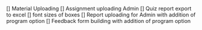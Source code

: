 [] Material Uploading
[] Assignment uploading Admin
[] Quiz report export to excel
[] font sizes of boxes
[] Report uploading for Admin with addition of program option
[] Feedback form building with addition of program option
